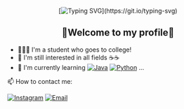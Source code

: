<div align="center">

[![Typing SVG](https://readme-typing-svg.demolab.com?font=Pacifico&size=35&duration=2800&pause=1000&color=6667AB&center=true&multiline=true&repeat=false&random=false&width=435&lines=Hi%2C+I'm+Jiheon!)](https://git.io/typing-svg)

## 🫧Welcome to my profile🫧

</div>

- 🧑🏻‍🎓 I'm a student who goes to college!
- 🔭 I'm still interested in all fields ☕☕
- 🌱 I'm currently learning 
[![Java](https://img.shields.io/badge/Java-007396?style=flat&logo=java&logoColor=white&color=orange)](https://www.java.com/)
[![Python](https://img.shields.io/badge/Python-3776AB?style=flat&logo=python&logoColor=white&color=blue)](https://www.python.org/) ...

📫 How to contact me:

[![Instagram](https://img.shields.io/badge/Instagram-E4405F?style=flat&logo=instagram&logoColor=white)](https://www.instagram.com/uzi._.h)
[![Email](https://img.shields.io/badge/Email-D14836?style=flat&logo=gmail&logoColor=white)](mailto:luv.wlgjs@gmail.com)
